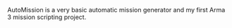 AutoMission is a very basic automatic mission generator and my first Arma 3 mission scripting project.
